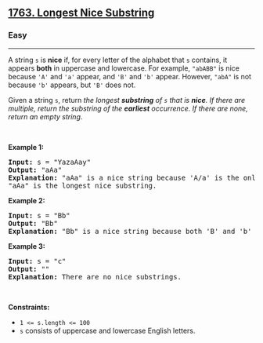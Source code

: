 <h2><a href="https://leetcode.com/problems/longest-nice-substring/">1763. Longest Nice Substring</a></h2><h3>Easy</h3><hr><div style="user-select: auto;"><p style="user-select: auto;">A string <code style="user-select: auto;">s</code> is <strong style="user-select: auto;">nice</strong> if, for every letter of the alphabet that <code style="user-select: auto;">s</code> contains, it appears <strong style="user-select: auto;">both</strong> in uppercase and lowercase. For example, <code style="user-select: auto;">"abABB"</code> is nice because <code style="user-select: auto;">'A'</code> and <code style="user-select: auto;">'a'</code> appear, and <code style="user-select: auto;">'B'</code> and <code style="user-select: auto;">'b'</code> appear. However, <code style="user-select: auto;">"abA"</code> is not because <code style="user-select: auto;">'b'</code> appears, but <code style="user-select: auto;">'B'</code> does not.</p>

<p style="user-select: auto;">Given a string <code style="user-select: auto;">s</code>, return <em style="user-select: auto;">the longest <strong style="user-select: auto;">substring</strong> of <code style="user-select: auto;">s</code> that is <strong style="user-select: auto;">nice</strong>. If there are multiple, return the substring of the <strong style="user-select: auto;">earliest</strong> occurrence. If there are none, return an empty string</em>.</p>

<p style="user-select: auto;">&nbsp;</p>
<p style="user-select: auto;"><strong style="user-select: auto;">Example 1:</strong></p>

<pre style="user-select: auto;"><strong style="user-select: auto;">Input:</strong> s = "YazaAay"
<strong style="user-select: auto;">Output:</strong> "aAa"
<strong style="user-select: auto;">Explanation: </strong>"aAa" is a nice string because 'A/a' is the only letter of the alphabet in s, and both 'A' and 'a' appear.
"aAa" is the longest nice substring.
</pre>

<p style="user-select: auto;"><strong style="user-select: auto;">Example 2:</strong></p>

<pre style="user-select: auto;"><strong style="user-select: auto;">Input:</strong> s = "Bb"
<strong style="user-select: auto;">Output:</strong> "Bb"
<strong style="user-select: auto;">Explanation:</strong> "Bb" is a nice string because both 'B' and 'b' appear. The whole string is a substring.
</pre>

<p style="user-select: auto;"><strong style="user-select: auto;">Example 3:</strong></p>

<pre style="user-select: auto;"><strong style="user-select: auto;">Input:</strong> s = "c"
<strong style="user-select: auto;">Output:</strong> ""
<strong style="user-select: auto;">Explanation:</strong> There are no nice substrings.
</pre>

<p style="user-select: auto;">&nbsp;</p>
<p style="user-select: auto;"><strong style="user-select: auto;">Constraints:</strong></p>

<ul style="user-select: auto;">
	<li style="user-select: auto;"><code style="user-select: auto;">1 &lt;= s.length &lt;= 100</code></li>
	<li style="user-select: auto;"><code style="user-select: auto;">s</code> consists of uppercase and lowercase English letters.</li>
</ul>
</div>